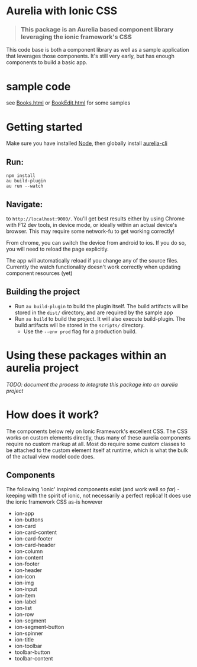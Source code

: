 # Aurelia with Ionic CSS

> ### This package is an Aurelia based component library leveraging the ionic framework's CSS

This code base is both a component library as well as a sample application that leverages those components. It's still very early, but has enough components to build a basic app.

# sample code

see [Books.html](https://github.com/benlaan/aurelia-ionic/tree/master/src/sample/books.html) or [BookEdit.html](https://github.com/benlaan/aurelia-ionic/tree/master/src/sample/bookEdit.html) for some samples

# Getting started

Make sure you have installed [Node](https://nodejs.org/), then globally install [aurelia-cli](https://aurelia.io/) 

## Run:

```
npm install
au build-plugin
au run --watch
```

## Navigate:

to `http://localhost:9000/`. You'll get best results either by using Chrome with F12 dev tools, in device mode, or ideally within an actual device's browser. This may require some network-fu to get working correctly!

From chrome, you can switch the device from android to ios. If you do so, you will need to reload the page explicitly.

The app will automatically reload if you change any of the source files. Currently the watch functionality doesn't work correctly when updating component resources (yet)

## Building the project

* Run `au build-plugin` to build the plugin itself. The build artifacts will be stored in the `dist/` directory, and are required by the sample app
* Run `au build` to build the project. It will also execute build-plugin. The build artifacts will be stored in the `scripts/` directory. 
  * Use the `--env prod` flag for a 
production build.

# Using these packages within an aurelia project

*TODO: document the process to integrate this package into an aurelia project*

# How does it work?

The components below rely on Ionic Framework's excellent CSS. The CSS works on custom elements directly, thus many of these aurelia components require no custom markup at all. Most do require some custom classes to be attached to the custom element itself at runtime, which is what the bulk of the actual view model code does.

## Components

The following 'ionic' inspired components exist (and work well *so far*) - keeping with the spirit of ionic, not necessarily a perfect replica! It does use the ionic framework CSS as-is however

- ion-app
- ion-buttons
- ion-card
- ion-card-content
- ion-card-footer
- ion-card-header
- ion-column
- ion-content
- ion-footer
- ion-header
- ion-icon
- ion-img
- ion-input
- ion-item
- ion-label
- ion-list
- ion-row
- ion-segment
- ion-segment-button
- ion-spinner
- ion-title
- ion-toolbar
- toolbar-button
- toolbar-content

<br />
